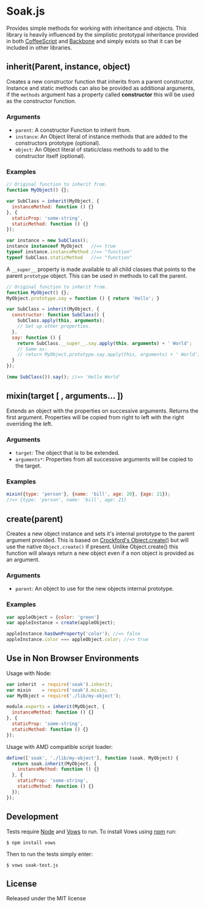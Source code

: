 Soak.js
=======

Provides simple methods for working with inheritance and objects. This
library is heavily influenced by the simplistic prototypal inheritance
provided in both [CoffeeScript][] and [Backbone][] and simply exists so that
it can be included in other libraries.

[CoffeeScript]: http://jashkenas.github.com/coffee-script/
[Backbone]: http://documentcloud.github.com/backbone/

inherit(Parent, instance, object)
------------------------------------

Creates a new constructor function that inherits from a parent constructor.
Instance and static methods can also be provided as additional arguments, if the
`methods` argument has a property called __constructor__ this will be
used as the constructor function.

### Arguments

 - `parent`: A constructor Function to inherit from.
 - `instance`: An Object literal of instance methods that are added to the
    constructors prototype (optional).
 - `object`: An Object literal of static/class methods to add to the
    constructor itself (optional).

### Examples

```javascript
// Original function to inherit from.
function MyObject() {};

var SubClass = inherit(MyObject, {
  instanceMethod: function () {}
}, {
  staticProp: 'some-string',
  staticMethod: function () {}
});

var instance = new SubClass();
instance instanceof MyObject   //=> true
typeof instance.instanceMethod //=> "function"
typeof SubClass.staticMethod   //=> "function"
```

A `__super__` property is made available to all child classes that points to
the parent `prototype` object. This can be used in methods to call the parent.

```javascript
// Original function to inherit from.
function MyObject() {};
MyObject.prototype.say = function () { return 'Hello'; }

var SubClass = inherit(MyObject, {
  constructor: function SubClass() {
    SubClass.apply(this, arguments);
    // Set up other properties.
  },
  say: function () {
    return SubClass.__super__.say.apply(this, arguments) + ' World';
    // Same as:
    // return MyObject.prototype.say.apply(this, arguments) + ' World';
  }
});

(new SubClass()).say(); //=> 'Hello World'
```

mixin(target [ , arguments... ])
--------------------------------

Extends an object with the properties on successive arguments. Returns the
first argument. Properties will be copied from right to left with the right
overriding the left.

### Arguments

 - `target`: The object that is to be extended.
 - `arguments*`: Properties from all successive arguments will be copied to the target.

### Examples

```javascript
mixin({type: 'person'}, {name: 'bill', age: 20}, {age: 21});
//=> {type: 'person', name: 'bill', age: 21}
```

create(parent)
--------------

Creates a new object instance and sets it's internal prototype to the parent
argument provided. This is based on [Crockford's Object.create()][#create] but
will use the native `Object.create()` if present. Unlike Object.create() this
function will always return a new object even if a non object is provided as an
argument.

[#create]: http://javascript.crockford.com/prototypal.html

### Arguments

 - `parent`: An object to use for the new objects internal prototype.

### Examples

```javascript
var appleObject = {color: 'green'}
var appleInstance = create(appleObject);

appleInstance.hasOwnProperty('color'); //=> false
appleInstance.color === appleObject.color; //=> true
```

Use in Non Browser Environments
-------------------------------

Usage with Node:

```javascript
var inherit  = require('soak').inherit;
var mixin    = require('soak').mixin;
var MyObject = require('./lib/my-object');

module.exports = inherit(MyObject, {
  instanceMethod: function () {}
}, {
  staticProp: 'some-string',
  staticMethod: function () {}
});
```

Usage with AMD compatible script loader:

```javascript
define(['soak', './lib/my-object'], function (soak, MyObject) {
  return soak.inherit(MyObject, {
    instanceMethod: function () {}
  }, {
    staticProp: 'some-string',
    staticMethod: function () {}
  });
});
```

Development
-----------

Tests require [Node][] and [Vows][] to run. To install Vows
using [npm][] run:

    $ npm install vows

Then to run the tests simply enter:

    $ vows soak-test.js

[Node]: http://nodejs.org/
[Vows]: http://vowsjs.org/
[npm]:  http://npmjs.org/

License
-------

Released under the MIT license
